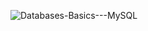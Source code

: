 ![Databases-Basics---MySQL](https://github.com/user-attachments/assets/d0869050-9c36-4ee7-9d4a-df94debc7685)

